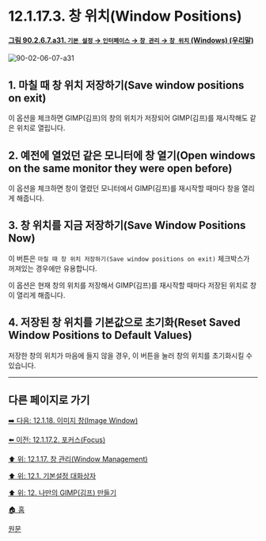 # 12.1.17.3. 창 위치(Window Positions)

<a id="90-02-06-07-a31"></a>

#### [그림 90.2.6.7.a31. `기본 설정` → `인터페이스` → `창 관리` → `창 위치` (Windows) (우리말)](./90-02-06-07-window-management.md#90-02-06-07-a31)
![90-02-06-07-a31](https://github.com/wonder13662/gimp/assets/15767104/04bdfe13-ea8c-4440-a5b0-1abf03e90bcb)

## 1. 마칠 때 창 위치 저장하기(Save window positions on exit)
이 옵션을 체크하면 GIMP(김프)의 창의 위치가 저장되어 GIMP(김프)를 재시작해도 같은 위치로 열립니다.

## 2. 예전에 열었던 같은 모니터에 창 열기(Open windows on the same monitor they were open before)
이 옵션을 체크하면 창이 열렸던 모니터에서 GIMP(김프)를 재시작할 때마다 창을 열리게 해줍니다.

## 3. 창 위치를 지금 저장하기(Save Window Positions Now)
이 버튼은 `마칠 때 창 위치 저장하기(Save window positions on exit)` 체크박스가 꺼져있는 경우에만 유용합니다.

이 옵션은 현재 창의 위치를 저장해서 GIMP(김프)를 재시작할 때마다 저장된 위치로 창이 열리게 해줍니다.

## 4. 저장된 창 위치를 기본값으로 초기화(Reset Saved Window Positions to Default Values)
저장한 창의 위치가 마음에 들지 않을 경우, 이 버튼을 눌러 창의 위치를 초기화시킬 수 있습니다.

***

## 다른 페이지로 가기

[➡️ 다음: 12.1.18. 이미지 창(Image Window)](./12-01-18-00-image-window.md)

[⬅️ 이전: 12.1.17.2. 포커스(Focus)](./12-01-17-02-focus.md)

[⬆️ 위: 12.1.17. 창 관리(Window Management)](./12-01-17-00-window-management.md)

[⬆️ 위: 12.1. 기본설정 대화상자](./12-01-00-preference-dialog.md)

[⬆️ 위: 12. 나만의 GIMP(김프) 만들기](./12-00-enrich-my-gimp.md)

[🏠 홈](./00-home.md)

[원문](https://docs.gimp.org/2.10/ko/gimp-pimping.html#gimp-prefs-display)
